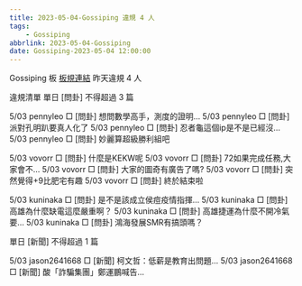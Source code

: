 ```yaml
---
title: 2023-05-04-Gossiping 違規 4 人
tags:
    - Gossiping
abbrlink: 2023-05-04-Gossiping
date: Gossiping-2023-05-04 12:00:00
---
```

Gossiping 板 [板規連結](https://www.ptt.cc/bbs/Gossiping/M.1637425085.A.07D.html)
昨天違規 4 人
<!-- more -->

違規清單
單日 [問卦] 不得超過 3 篇

5/03 pennyleo □ [問卦] 想問數學高手，測度的證明…
5/03 pennyleo □ [問卦] 派對孔明趴要真人化了
5/03 pennyleo □ [問卦] 忍者龜這個ip是不是已經沒…
5/03 pennyleo □ [問卦] 妙麗算超級勝利組吧

5/03 vovorr □ [問卦] 什麼是KEKW呢
5/03 vovorr □ [問卦] 72如果完成任務,大家會不…
5/03 vovorr □ [問卦] 大家的圖奇有廣告了嗎?
5/03 vovorr □ [問卦] 突然覺得+9比肥宅有趣
5/03 vovorr □ [問卦] 終於結束啦

5/03 kuninaka □ [問卦] 是不是該成立侯痘疫情指揮…
5/03 kuninaka □ [問卦] 高雄為什麼缺電這麼嚴重啊？
5/03 kuninaka □ [問卦] 高雄捷運為什麼不開冷氣要…
5/03 kuninaka □ [問卦] 鴻海發展SMR有搞頭嗎？

單日 [新聞] 不得超過 1 篇

5/03 jason2641668 □ [新聞] 柯文哲：低薪是教育出問題…
5/03 jason2641668 □ [新聞] 酸「詐騙集團」鄭運鵬喊告…
